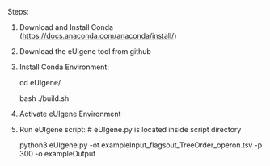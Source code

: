 
Steps:

1. Download and Install Conda (https://docs.anaconda.com/anaconda/install/)
2. Download the eUIgene tool from github
3. Install Conda Environment:
	
	cd eUIgene/
	
	bash ./build.sh
	
4. Activate eUIgene Environment
5. Run eUIgene script: # eUIgene.py is located inside script directory
	
	python3 eUIgene.py -ot exampleInput_flagsout_TreeOrder_operon.tsv -p 300 -o exampleOutput
